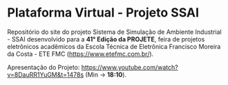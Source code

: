 # Plataforma Virtual - Projeto SSAI
 
Repositório do site do projeto Sistema de Simulação de Ambiente Industrial - SSAI desenvolvido para a __41° Edição da PROJETE__, feira de projetos eletrônicos acadêmicos da Escola Técnica de Eletrônica Francisco Moreira da Costa - ETE FMC (https://www.etefmc.com.br/).

Apresentação do Projeto: https://www.youtube.com/watch?v=8DauRR1YuGM&t=1478s (Min -> __18:10__).